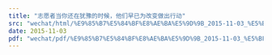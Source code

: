 ```yaml
---
title: "志愿者当你还在犹豫的时候，他们早已为改变做出行动"
src: "wechat/html/%E9%85%B7%E5%84%BF%E8%AE%BA%E5%9D%9B_2015-11-03_%E5%BF%97%E6%84%BF%E8%80%85%E5%BD%93%E4%BD%A0%E8%BF%98%E5%9C%A8%E7%8A%B9%E8%B1%AB%E7%9A%84%E6%97%B6%E5%80%99%EF%BC%8C%E4%BB%96%E4%BB%AC%E6%97%A9%E5%B7%B2%E4%B8%BA%E6%94%B9%E5%8F%98%E5%81%9A%E5%87%BA%E8%A1%8C%E5%8A%A8.html"
date: 2015-11-03
pdf: "wechat/pdf/%E9%85%B7%E5%84%BF%E8%AE%BA%E5%9D%9B_2015-11-03_%E5%BF%97%E6%84%BF%E8%80%85%E5%BD%93%E4%BD%A0%E8%BF%98%E5%9C%A8%E7%8A%B9%E8%B1%AB%E7%9A%84%E6%97%B6%E5%80%99%EF%BC%8C%E4%BB%96%E4%BB%AC%E6%97%A9%E5%B7%B2%E4%B8%BA%E6%94%B9%E5%8F%98%E5%81%9A%E5%87%BA%E8%A1%8C%E5%8A%A8.pdf"
---
```

